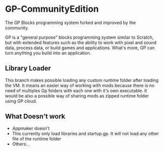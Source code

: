 # GP-CommunityEdition

The GP Blocks programming system forked and improved by the community.

GP is a "general purpose" blocks programming system similar to Scratch, but
with  extended features such as the ability to work with pixel and sound data,
process data, or build games and applications. What's more, GP can turn anything
you build into an application.

## Library Loader

This branch makes possible loading any custom runtime folder after loading the VM. It means an easier way of working with mods because there is no need of multiples Gp folders with each one with it's own executable. It would be also a possible way of sharing mods as zipped runtime folder using GP cloud.

## What Doesn't work

  - Appmaker doesn't
  - This currently only load libraries and startup.gp. It will not load any other file of the runtime folder
  - Others...

